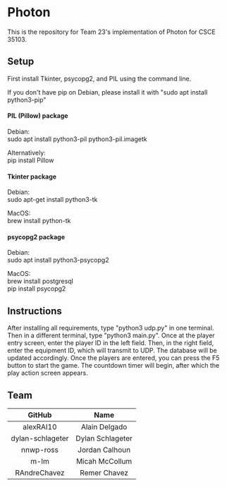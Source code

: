 # Photon

This is the repository for Team 23's implementation of Photon for CSCE 35103.

## Setup

First install Tkinter, psycopg2, and PIL using the command line.

If you don't have pip on Debian, please install it with "sudo apt install python3-pip"

#### PIL (Pillow) package

Debian:  
sudo apt install python3-pil python3-pil.imagetk

Alternatively:  
pip install Pillow

#### Tkinter package

Debian:  
sudo apt-get install python3-tk

MacOS:  
brew install python-tk

#### psycopg2 package

Debian:  
sudo apt install python3-psycopg2

MacOS:  
brew install postgresql  
pip install psycopg2

## Instructions

After installing all requirements, type "python3 udp.py" in one terminal.
Then in a different terminal, type "python3 main.py".
Once at the player entry screen, enter the player ID in the left field.
Then, in the right field, enter the equipment ID, which will transmit to UDP.
The database will be updated accordingly.
Once the players are entered, you can press the F5 button to start the game.
The countdown timer will begin, after which the play action screen appears.

## Team


GitHub	          |  Name            |
:----------------:|:----------------:|
alexRAI10	        |  Alain Delgado   |
dylan-schlageter  | Dylan Schlageter |
nnwp-ross	        |  Jordan Calhoun  |
m-lm	            |  Micah McCollum  |
RAndreChavez	    |  Remer Chavez    |